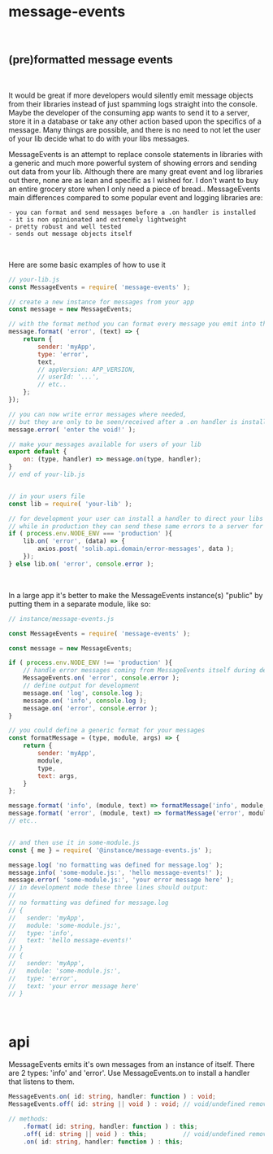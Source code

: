 # message-events

<br/>

## (pre)formatted message events

<br/>


It would be great if more developers would silently emit message objects from their libraries instead of just spamming logs straight into the console. Maybe the developer of the consuming app wants to send it to a server, store it in a database or take any other action based upon the specifics of a message. Many things are possible, and there is no need to not let the user of your lib decide what to do with your libs messages.

MessageEvents is an attempt to replace console statements in libraries with a generic and much more powerful system of showing errors and sending out data from your lib. Although there are many great event and log libraries out there, none are as lean and specific as I wished for. I don't want to buy an entire grocery store when I only need a piece of bread.. MessageEvents main differences compared to some popular event and logging libraries are:

	- you can format and send messages before a .on handler is installed
	- it is non opinionated and extremely lightweight
	- pretty robust and well tested
	- sends out message objects itself

<br/>

Here are some basic examples of how to use it
```javascript
// your-lib.js
const MessageEvents = require( 'message-events' );

// create a new instance for messages from your app
const message = new MessageEvents;

// with the format method you can format every message you emit into the format of your liking
message.format( 'error', (text) => {
	return {
		sender: 'myApp',
		type: 'error',
		text,
		// appVersion: APP_VERSION,
		// userId: '...',
		// etc..
	};
});

// you can now write error messages where needed,
// but they are only to be seen/received after a .on handler is installed
message.error( 'enter the void!' );

// make your messages available for users of your lib
export default {
	on: (type, handler) => message.on(type, handler);
}
// end of your-lib.js


// in your users file
const lib = require( 'your-lib' );

// for development your user can install a handler to direct your libs messages to the console,
// while in production they can send these same errors to a server for monitoring
if ( process.env.NODE_ENV === 'production' ){
	lib.on( 'error', (data) => {
		axios.post( 'solib.api.domain/error-messages', data );
	});
} else lib.on( 'error', console.error );
```
<br/>

In a large app it's better to make the MessageEvents instance(s) "public" by putting them in a separate module, like so:

```javascript
// instance/message-events.js

const MessageEvents = require( 'message-events' );

const message = new MessageEvents;

if ( process.env.NODE_ENV !== 'production' ){
	// handle error messages coming from MessageEvents itself during development
	MessageEvents.on( 'error', console.error );
	// define output for development
	message.on( 'log', console.log );
	message.on( 'info', console.log );
	message.on( 'error', console.error );
}

// you could define a generic format for your messages
const formatMessage = (type, module, args) => {
	return {
		sender: 'myApp',
		module,
		type,
		text: args,
	}
};

message.format( 'info', (module, text) => formatMessage('info', module, text) );
message.format( 'error', (module, text) => formatMessage('error', module, text) );
// etc..


// and then use it in some-module.js
const { me } = require( '@instance/message-events.js' );

message.log( 'no formatting was defined for message.log' );
message.info( 'some-module.js:', 'hello message-events!' );
message.error( 'some-module.js:', 'your error message here' );
// in development mode these three lines should output:
//
// no formatting was defined for message.log
// {
//   sender: 'myApp',
//   module: 'some-module.js:',
//   type: 'info',
//   text: 'hello message-events!'
// }
// {
//   sender: 'myApp',
//   module: 'some-module.js:',
//   type: 'error',
//   text: 'your error message here'
// }
```

<br/>

# api
MessageEvents emits it's own messages from an instance of itself. There are 2 types: 'info' and 'error'. Use MessageEvents.on to install a handler that listens to them.
```typescript
MessageEvents.on( id: string, handler: function ) : void;
MessageEvents.off( id: string || void ) : void;	// void/undefined removes all handlers

// methods:
	.format( id: string, handler: function ) : this;
	.off( id: string || void ) : this;			// void/undefined removes all handlers
	.on( id: string, handler: function ) : this;
```
